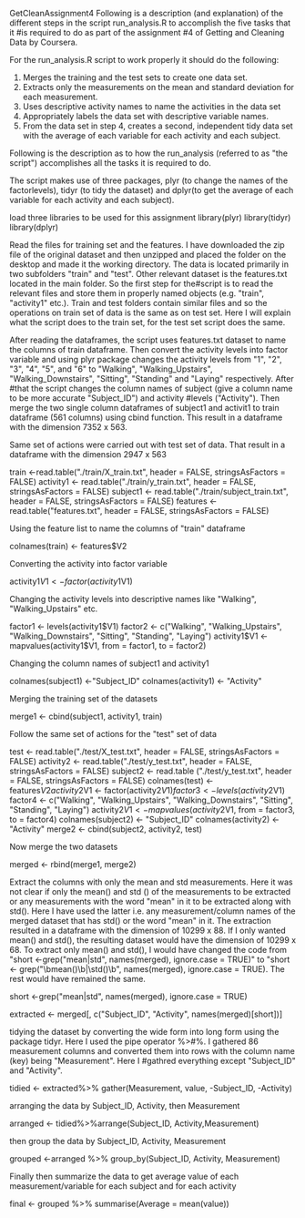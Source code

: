 GetCleanAssignment4
Following is a description (and explanation) of the different steps in the script run_analysis.R to accomplish the five tasks that it #is required to do as part of the assignment #4 of Getting and Cleaning Data by Coursera. 

For the run_analysis.R script to work properly it should do the following:
1.	Merges the training and the test sets to create one data set.
2.	Extracts only the measurements on the mean and standard deviation for each measurement.
3.	Uses descriptive activity names to name the activities in the data set
4.	Appropriately labels the data set with descriptive variable names.
5.	From the data set in step 4, creates a second, independent tidy data set with the average of each variable for each activity and each subject.

Following is the description as to how the run_analysis (referred to as "the script") accomplishes all the tasks it is required to do.
 
The script makes use of three packages, plyr (to change the names of the factorlevels), tidyr (to tidy the dataset) and dplyr(to get the average of each variable for each activity and each subject).
 
load three libraries to be used for this assignment
library(plyr)
library(tidyr)
library(dplyr)

Read the files for training set and the features. I have downloaded the zip file of the original dataset and then unzipped and placed the folder on the desktop and made it the working directory. The data is located primarily in two subfolders "train" and "test". Other relevant dataset is the features.txt located in the main folder. So the first step for the#script is to read the relevant files and store them in properly named objects (e.g. "train", "activity1" etc.). Train and test folders contain similar files and so the operations on train set of data is the same as on test set. Here I will explain what the script does to the train set, for the test set script does the same.  

After reading the dataframes, the script uses features.txt dataset to name the columns of train dataframe. Then convert the activity levels into factor variable and using plyr package changes the activity levels from "1", "2", "3", "4", "5", and "6" to "Walking", "Walking_Upstairs", "Walking_Downstairs", "Sitting", "Standing" and "Laying" respectively. After #that the script changes the column names of subject (give a column name to be more accurate "Subject_ID") and activity #levels ("Activity"). Then merge the two single column dataframes of subject1 and activit1 to train dataframe (561 columns) using cbind function. This result in a dataframe with the dimension 7352 x 563.

Same set of actions were carried out with test set of data. That result in a dataframe with the dimension 2947 x 563

train <-read.table("./train/X_train.txt", header = FALSE, stringsAsFactors = FALSE)
activity1 <- read.table("./train/y_train.txt", header = FALSE, stringsAsFactors = FALSE)
subject1 <- read.table("./train/subject_train.txt", header = FALSE, stringsAsFactors = FALSE)
features <- read.table("features.txt", header = FALSE, stringsAsFactors = FALSE)

Using the feature list to name the columns of "train" dataframe

colnames(train) <- features$V2


Converting the activity into factor variable

activity1$V1 <- factor(activity1$V1)

Changing the activity levels into descriptive names like "Walking", "Walking_Upstairs" etc.

factor1 <- levels(activity1$V1)
factor2 <- c("Walking", "Walking_Upstairs", "Walking_Downstairs", "Sitting", "Standing", "Laying")
activity1$V1 <- mapvalues(activity1$V1, from = factor1, to = factor2)

Changing the column names of subject1 and activity1

colnames(subject1) <-"Subject_ID"
colnames(activity1) <- "Activity"

Merging the training set of the datasets

merge1 <- cbind(subject1, activity1, train)

Follow the same set of actions for the "test" set of data

test <- read.table("./test/X_test.txt", header = FALSE, stringsAsFactors = FALSE)
activity2 <- read.table("./test/y_test.txt", header = FALSE, stringsAsFactors = FALSE)
subject2 <- read.table ("./test/y_test.txt", header = FALSE, stringsAsFactors = FALSE)
colnames(test) <- features$V2
activity2$V1 <- factor(activity2$V1)
factor3 <- levels(activity2$V1)
factor4 <- c("Walking", "Walking_Upstairs", "Walking_Downstairs", "Sitting", "Standing", "Laying")
activity2$V1 <- mapvalues(activity2$V1, from = factor3, to = factor4)
colnames(subject2) <- "Subject_ID"
colnames(activity2) <- "Activity"
merge2 <- cbind(subject2, activity2, test)

Now merge the two datasets

merged <- rbind(merge1, merge2)

Extract the columns with only the mean and std measurements. Here it was not clear if only the mean() and std () of the measurements to be extracted or any measurements with the word "mean" in it to be extracted along with std(). Here I have used the latter i.e. any measurement/column names of the merged dataset that has std() or the word "mean" in it. The extraction resulted in a dataframe with the dimension of 10299 x  88. If I only wanted mean() and std(), the resulting dataset would have the dimension of 10299 x 68. To extract only mean() and std(), I would have changed the code from "short <-grep("mean|std", names(merged), ignore.case = TRUE)" to "short <- grep("\\bmean()\\b|\\std()\\b", names(merged), ignore.case = TRUE). The rest would have remained the same.

short <-grep("mean|std", names(merged), ignore.case = TRUE)

extracted <- merged[, c("Subject_ID", "Activity", names(merged)[short])]

tidying the dataset by converting the wide form into long form using the package tidyr. Here I used the pipe operator %>#%. I gathered 86 measurement columns and converted them into rows with the column name (key) being "Measurement". Here I #gathred everything except "Subject_ID" and "Activity".  

tidied <- extracted%>% gather(Measurement, value, -Subject_ID, -Activity)

arranging the data by Subject_ID, Activity, then Measurement

arranged <- tidied%>%arrange(Subject_ID, Activity,Measurement)

then group the data by Subject_ID, Activity, Measurement

grouped <-arranged %>% group_by(Subject_ID, Activity, Measurement)

Finally then summarize the data to get average value of each measurement/variable for each subject and for each activity

final <- grouped %>% summarise(Average = mean(value))


  



